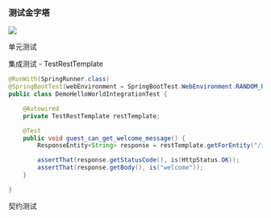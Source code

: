 ### 测试金字塔

![](/assets/test-pyramid.png)

单元测试

集成测试 - TestRestTemplate

```java
@RunWith(SpringRunner.class)
@SpringBootTest(webEnvironment = SpringBootTest.WebEnvironment.RANDOM_PORT)
public class DemoHelloWorldIntegrationTest {

    @Autowired
    private TestRestTemplate restTemplate;

    @Test
    public void guest_can_get_welcome_message() {
        ResponseEntity<String> response = restTemplate.getForEntity("/index", String.class);

        assertThat(response.getStatusCode(), is(HttpStatus.OK));
        assertThat(response.getBody(), is("welcome"));
    }

}
```

契约测试

